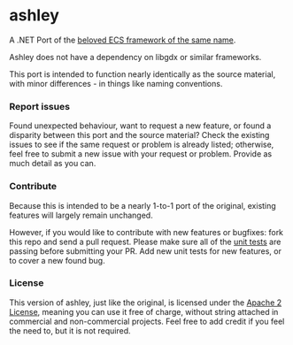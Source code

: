 # ashley
A .NET Port of the [beloved ECS framework of the same name](https://github.com/libgdx/ashley).

Ashley does not have a dependency on libgdx or similar frameworks.

This port is intended to function nearly identically as the source material, with minor differences - in things like naming conventions.

### Report issues
Found unexpected behaviour, want to request a new feature, or found a disparity between this port and the source material? Check the existing issues to see if the same request or problem is already listed; otherwise, feel free to submit a new issue with your request or problem. Provide as much detail as you can.

### Contribute
Because this is intended to be a nearly 1-to-1 port of the original, existing features will largely remain unchanged.

However, if you would like to contribute with new features or bugfixes: fork this repo and send a pull request. Please make sure all of the [unit tests](https://github.com/phxvyper/ashley/tree/master/ashley.Tests) are passing before submitting your PR. Add new unit tests for new features, or to cover a new found bug. 

### License
This version of ashley, just like the original, is licensed under the [Apache 2 License](https://github.com/phxvyper/ashley/blob/master/LICENSE), meaning you can use it free of charge, without string attached in commercial and non-commercial projects. Feel free to add credit if you feel the need to, but it is not required.